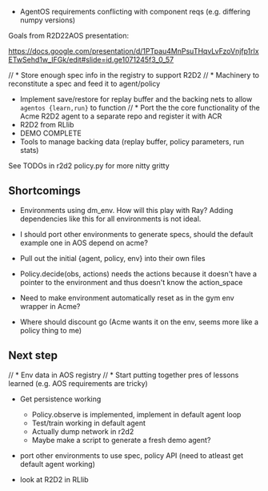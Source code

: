 * AgentOS requirements conflicting with component reqs (e.g. differing numpy versions)


Goals from R2D22AOS presentation: 

https://docs.google.com/presentation/d/1PTpau4MnPsuTHqvLvFzoVnjfp1rlxETwSehd1w_IFGk/edit#slide=id.ge1071245f3_0_57

// * Store enough spec info in the registry to support R2D2
// * Machinery to reconstitute a spec and feed it to agent/policy
* Implement save/restore for replay buffer and the backing nets to allow `agentos {learn,run}` to function
// * Port the the core functionality of the Acme R2D2 agent to a separate repo and register it with ACR
* R2D2 from RLlib
* DEMO COMPLETE
* Tools to manage backing data (replay buffer, policy parameters, run stats)


See TODOs in r2d2 policy.py for more nitty gritty

## Shortcomings

* Environments using dm_env.  How will this play with Ray?  Adding dependencies
  like this for all environments is not ideal.

* I should port other environments to generate specs, should the default
  example one in AOS depend on acme?

* Pull out the initial {agent, policy, env} into their own files

* Policy.decide(obs, actions) needs the actions because it doesn't have a
  pointer to the environment and thus doesn't know the action_space

* Need to make environment automatically reset as in the gym env wrapper in
  Acme?

* Where should discount go (Acme wants it on the env, seems more like a policy
  thing to me)


## Next step

// * Env data in AOS registry
// * Start putting together pres of lessons learned (e.g. AOS requirements are tricky)

* Get persistence working
    * Policy.observe is implemented, implement in default agent loop
    * Test/train working in default agent
    * Actually dump network in r2d2
    * Maybe make a script to generate a fresh demo agent?

* port other environments to use spec, policy API (need to atleast get default agent working)
* look at R2D2 in RLlib



